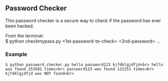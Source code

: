 ## Password Checker

This password checker is a secure way to check if the password has ever been hacked.

From the terminal:<br>
$ python checkmypass.py <1st-password-to-check> <2nd-password> ...

### Example
`$ python password_checker.py hello password123 kjfdklgjdfjd<br>
hello was found 253581 times<br>
password123 was found 121251 times<br>
kjfdklgjdfjd was NOT found<br>`
